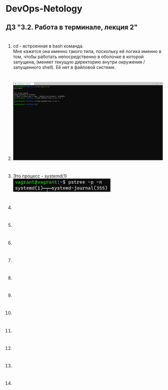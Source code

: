 # DevOps-Netology  

## ДЗ "3.2. Работа в терминале, лекция 2"  


1.  #  
    cd - встроенная в bash команда.  
        Мне кажется она именно такого типа, поскольку её логика именно в том, чтобы работать непосредственно в оболочке в которой запущена, (меняет текущую директорию внутри окружения / запущенного shell). Её нет в файловой системе.

2.  #   
    ![image1](./media/2_grep(1).jpg)  

3.  #  
    Это процесс - systemd(1)    
    ![image2](./media/3_PID(1).jpg)  

4.  #   
5.  #  
6.  #  
7.  #  
8.  #  
9.  #  
10. #  
11. #  
12. #  
13. #  
14. #  
